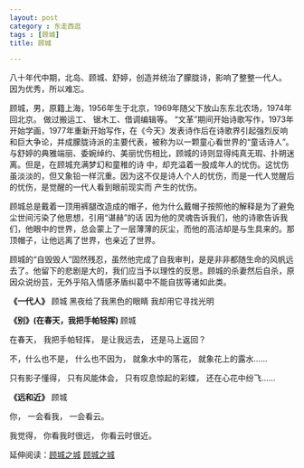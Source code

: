 ```yaml
---
layout: post
category : 东走西逛
tags : [顾城]
title: 顾城

---
```


八十年代中期，北岛、顾城、舒婷，创造并统治了朦胧诗，影响了整整一代人。
因为优秀，所以难忘。

顾城，男，原籍上海，1956年生于北京，1969年随父下放山东东北农场，1974年回北京。 做过搬运工、 锯木工、借调编辑等。 “文革”期间开始诗歌写作，1973年开始学画，1977年重新开始写作，在《今天》发表诗作后在诗歌界引起强烈反响和巨大争论，并成朦胧诗派的主要代表，被称为以一颗童心看世界的“童话诗人”。与舒婷的典雅端丽、委婉绰约、美丽忧伤相比，顾城的诗则显得纯真无瑕、扑朔迷离。但是，在顾城充满梦幻和童稚的诗 中，却充溢着一股成年人的忧伤。这忧伤虽淡淡的，但又象铅一样沉重。因为这不仅是诗人个人的忧伤，而是一代人觉醒后的忧伤，是觉醒的一代人看到眼前现实而 产生的忧伤。

顾城总是戴着一顶用裤腿改造成的帽子，他为什么戴帽子按照他的解释是为了避免尘世间污染了他思想，引用“谌赫”的话
因为他的灵魂告诉我们，他的诗歌告诉我们，他眼中的世界，总会蒙上了一层薄薄的灰尘，而他的高洁却是与生具来的。那顶帽子，让他远离了世界，也亲近了世界。

<!--more-->顾城的“自毁毁人”固然残忍，虽然他完成了自我审判，是是非非都随生命的风帆远去了。他留下的悲剧是大的，我们应当予以理性的反思。顾城的杀妻然后自杀，原因众说纷芸，无外乎陷入情感矛盾纠葛中不能自拔等诸如此类。

<strong>《一代人》</strong>
顾城
黑夜给了我黑色的眼睛
我却用它寻找光明

<strong>《别》(在春天，我把手帕轻挥)
</strong>顾城

在春天，
我把手帕轻挥，
是让我远去，
还是马上返回？

不，什么也不是，
什么也不因为，
就象水中的落花，
就象花上的露水……

只有影子懂得，
只有风能体会，
只有叹息惊起的彩蝶，
还在心花中纷飞……

<strong>《远和近》</strong>
顾城

你，
一会看我，
一会看云。

我觉得，
你看我时很远，
你看云时很近。

延伸阅读：<a href="http://www.noreal.pro/2007/10/%E9%A1%BE%E5%9F%8E%E4%B9%8B%E5%9F%8E.html">顾城之城</a> <a href="http://www.gucheng.net/" target="_blank">顾城之城</a>